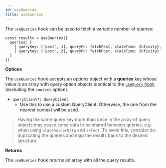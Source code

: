 ```yaml
---
id: useQueries
title: useQueries
---
```


The `useQueries` hook can be used to fetch a variable number of queries:

```tsx
const results = useQueries({
  queries: [
    { queryKey: ['post', 1], queryFn: fetchPost, staleTime: Infinity},
    { queryKey: ['post', 2], queryFn: fetchPost, staleTime: Infinity}
  ]
})
```

**Options**

The `useQueries` hook accepts an options object with a **queries** key whose value is an array with query option objects identical to the [`useQuery` hook](../reference/useQuery) (excluding the `context` option).

- `queryClient?: QueryClient`,
  - Use this to use a custom QueryClient. Otherwise, the one from the nearest context will be used.

> Having the same query key more than once in the array of query objects may cause some data to be shared between queries, e.g. when using `placeholderData` and `select`. To avoid this, consider de-duplicating the queries and map the results back to the desired structure.

**Returns**

The `useQueries` hook returns an array with all the query results.
